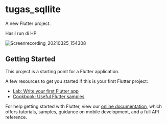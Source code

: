 # tugas_sqllite

A new Flutter project.

Hasil run di HP

![Screenrecording_20210325_154308](https://user-images.githubusercontent.com/70736299/112445157-6a616f00-8d81-11eb-91d2-8a5f4b8f2a32.gif)


## Getting Started

This project is a starting point for a Flutter application.

A few resources to get you started if this is your first Flutter project:

- [Lab: Write your first Flutter app](https://flutter.dev/docs/get-started/codelab)
- [Cookbook: Useful Flutter samples](https://flutter.dev/docs/cookbook)

For help getting started with Flutter, view our
[online documentation](https://flutter.dev/docs), which offers tutorials,
samples, guidance on mobile development, and a full API reference.
